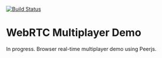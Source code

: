 [![Build Status](https://travis-ci.org/zuker/webrtc_multiplayer_demo.svg?branch=dev)](https://travis-ci.org/zuker/webrtc_multiplayer_demo)

WebRTC Multiplayer Demo
======

In progress.
Browser real-time multiplayer demo using Peerjs.

